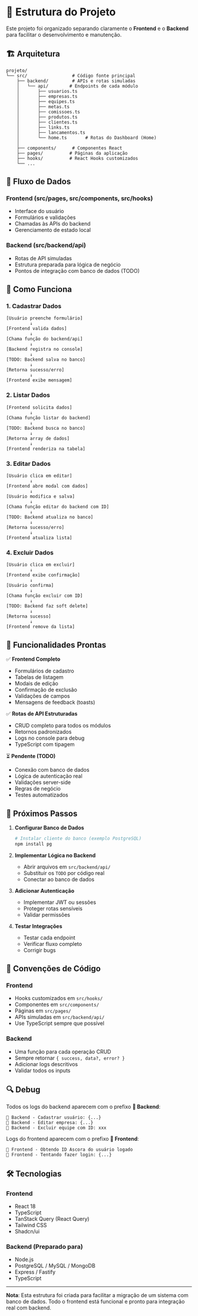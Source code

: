 # 📂 Estrutura do Projeto

Este projeto foi organizado separando claramente o **Frontend** e o **Backend** para facilitar o desenvolvimento e manutenção.

## 🏗️ Arquitetura

```
projeto/
└── src/                 # Código fonte principal
    ├── backend/         # APIs e rotas simuladas
    │   └── api/        # Endpoints de cada módulo
    │       ├── usuarios.ts
    │       ├── empresas.ts
    │       ├── equipes.ts
    │       ├── metas.ts
    │       ├── comissoes.ts
    │       ├── produtos.ts
    │       ├── clientes.ts
    │       ├── links.ts
    │       ├── lancamentos.ts
    │       └── home.ts       # Rotas do Dashboard (Home)
    │
    ├── components/      # Componentes React
    ├── pages/          # Páginas da aplicação
    ├── hooks/          # React Hooks customizados
    └── ...
```

## 🔄 Fluxo de Dados

### Frontend (src/pages, src/components, src/hooks)
- Interface do usuário
- Formulários e validações
- Chamadas às APIs do backend
- Gerenciamento de estado local

### Backend (src/backend/api)
- Rotas de API simuladas
- Estrutura preparada para lógica de negócio
- Pontos de integração com banco de dados (TODO)

## 📡 Como Funciona

### 1. Cadastrar Dados
```
[Usuário preenche formulário]
         ↓
[Frontend valida dados]
         ↓
[Chama função do backend/api]
         ↓
[Backend registra no console]
         ↓
[TODO: Backend salva no banco]
         ↓
[Retorna sucesso/erro]
         ↓
[Frontend exibe mensagem]
```

### 2. Listar Dados
```
[Frontend solicita dados]
         ↓
[Chama função listar do backend]
         ↓
[TODO: Backend busca no banco]
         ↓
[Retorna array de dados]
         ↓
[Frontend renderiza na tabela]
```

### 3. Editar Dados
```
[Usuário clica em editar]
         ↓
[Frontend abre modal com dados]
         ↓
[Usuário modifica e salva]
         ↓
[Chama função editar do backend com ID]
         ↓
[TODO: Backend atualiza no banco]
         ↓
[Retorna sucesso/erro]
         ↓
[Frontend atualiza lista]
```

### 4. Excluir Dados
```
[Usuário clica em excluir]
         ↓
[Frontend exibe confirmação]
         ↓
[Usuário confirma]
         ↓
[Chama função excluir com ID]
         ↓
[TODO: Backend faz soft delete]
         ↓
[Retorna sucesso]
         ↓
[Frontend remove da lista]
```

## 🎯 Funcionalidades Prontas

✅ **Frontend Completo**
- Formulários de cadastro
- Tabelas de listagem
- Modais de edição
- Confirmação de exclusão
- Validações de campos
- Mensagens de feedback (toasts)

✅ **Rotas de API Estruturadas**
- CRUD completo para todos os módulos
- Retornos padronizados
- Logs no console para debug
- TypeScript com tipagem

⏳ **Pendente (TODO)**
- Conexão com banco de dados
- Lógica de autenticação real
- Validações server-side
- Regras de negócio
- Testes automatizados

## 🚀 Próximos Passos

1. **Configurar Banco de Dados**
   ```bash
   # Instalar cliente do banco (exemplo PostgreSQL)
   npm install pg
   ```

2. **Implementar Lógica no Backend**
   - Abrir arquivos em `src/backend/api/`
   - Substituir os `TODO` por código real
   - Conectar ao banco de dados

3. **Adicionar Autenticação**
   - Implementar JWT ou sessões
   - Proteger rotas sensíveis
   - Validar permissões

4. **Testar Integrações**
   - Testar cada endpoint
   - Verificar fluxo completo
   - Corrigir bugs

## 📝 Convenções de Código

### Frontend
- Hooks customizados em `src/hooks/`
- Componentes em `src/components/`
- Páginas em `src/pages/`
- APIs simuladas em `src/backend/api/`
- Use TypeScript sempre que possível

### Backend
- Uma função para cada operação CRUD
- Sempre retornar `{ success, data?, error? }`
- Adicionar logs descritivos
- Validar todos os inputs

## 🔍 Debug

Todos os logs do backend aparecem com o prefixo **🔵 Backend**:
```
🔵 Backend - Cadastrar usuário: {...}
🔵 Backend - Editar empresa: {...}
🔵 Backend - Excluir equipe com ID: xxx
```

Logs do frontend aparecem com o prefixo **🔵 Frontend**:
```
🔵 Frontend - Obtendo ID Ascora do usuário logado
🔵 Frontend - Tentando fazer login: {...}
```

## 🛠️ Tecnologias

### Frontend
- React 18
- TypeScript
- TanStack Query (React Query)
- Tailwind CSS
- Shadcn/ui

### Backend (Preparado para)
- Node.js
- PostgreSQL / MySQL / MongoDB
- Express / Fastify
- TypeScript

---

**Nota**: Esta estrutura foi criada para facilitar a migração de um sistema com banco de dados. Todo o frontend está funcional e pronto para integração real com backend.
